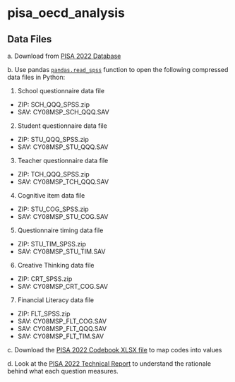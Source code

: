 # pisa_oecd_analysis

## Data Files

a. Download from [PISA 2022 Database](https://www.oecd.org/en/data/datasets/pisa-2022-database.html)

b. Use pandas [`pandas.read_spss`](https://pandas.pydata.org/docs/reference/api/pandas.read_spss.html) function to open the following compressed data files in Python:

1. School questionnaire data file
* ZIP: SCH_QQQ_SPSS.zip
* SAV: CY08MSP_SCH_QQQ.SAV

2. Student questionnaire data file
* ZIP: STU_QQQ_SPSS.zip
* SAV: CY08MSP_STU_QQQ.SAV

3. Teacher questionnaire data file
* ZIP: TCH_QQQ_SPSS.zip
* SAV: CY08MSP_TCH_QQQ.SAV

4. Cognitive item data file
* ZIP: STU_COG_SPSS.zip
* SAV: CY08MSP_STU_COG.SAV

5. Questionnaire timing data file
* ZIP: STU_TIM_SPSS.zip
* SAV: CY08MSP_STU_TIM.SAV

6. Creative Thinking data file
* ZIP: CRT_SPSS.zip
* SAV: CY08MSP_CRT_COG.SAV

7. Financial Literacy data file
* ZIP: FLT_SPSS.zip
* SAV: CY08MSP_FLT_COG.SAV
* SAV: CY08MSP_FLT_QQQ.SAV
* SAV: CY08MSP_FLT_TIM.SAV

c. Download the [PISA 2022 Codebook XLSX file](https://webfs.oecd.org/pisa2022/CY08MSP_CODEBOOK_27thJune24.xlsx) to map codes into values

d. Look at the [PISA 2022 Technical Report](https://www.oecd.org/en/publications/pisa-2022-technical-report_01820d6d-en.html) to understand the rationale behind what each question measures.